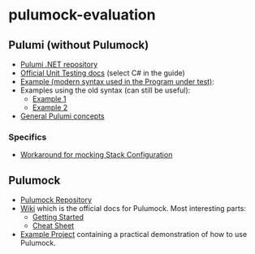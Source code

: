 # pulumock-evaluation

## Pulumi (without Pulumock)

- [Pulumi .NET repository](https://github.com/pulumi/pulumi-dotnet)
- [Official Unit Testing docs](https://www.pulumi.com/docs/iac/concepts/testing/unit/) (select C# in the guide)
- [Example (modern syntax used in the Program under test)](https://github.com/pulumi/examples/tree/master/testing-unit-cs-top-level-program): 
- Examples using the old syntax (can still be useful):
  - [Example 1](https://github.com/pulumi/examples/tree/master/testing-unit-cs)
  - [Example 2](https://github.com/pulumi/examples/tree/master/testing-unit-cs-mocks)
- [General Pulumi concepts](https://www.pulumi.com/docs/iac/concepts/)

### Specifics

- [Workaround for mocking Stack Configuration](https://github.com/pulumi/pulumi/issues/4472#issuecomment-618053293)

## Pulumock

- [Pulumock Repository](https://github.com/Pulumock/Pulumock)
- [Wiki](https://github.com/Pulumock/Pulumock/wiki) which is the official docs for Pulumock. Most interesting parts:
  - [Getting Started](https://github.com/Pulumock/Pulumock/wiki/Getting-Started)
  - [Cheat Sheet](https://github.com/Pulumock/Pulumock/wiki/Cheat-Sheet)
- [Example Project](https://github.com/Pulumock/Pulumock/tree/main/Source/Example.Tests.WithPulumock) containing a practical demonstration of how to use Pulumock.